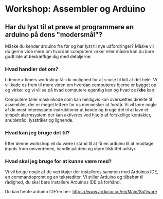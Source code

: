 # Workshop: Assembler og Arduino

## Har du lyst til at prøve at programmere en arduino på dens "modersmål"?
Måske du kender arduino fra før og har lyst til nye udfordringer?
Måske vil du gerne vide mere om hvordan computere virker eller måske kan du bare godt lide at beskæftige dig med detaljerne.

### Hvad handler det om?
I denne *x* timers workshop får du mulighed for at snuse til lidt af det hele. Vi vil kode os frem til mere viden om hvordan computeres hjerne er bygget op og virker, og vi vil se på hvad computere egentlig kan og hvad de **ikke** kan.

Computere taler maskinkode som kan heldigvis kan oversættes direkte til assembler, der er meget lettere for os mennesker at forstå. Vi vil lære nogle af de mest interessante instruktioner at kende og bruge det til at lave et simpelt alarmsystem der kan aktiveres ved hjælp af forskellige kontakter, snubletråd, lysstråler og lignende. 

### Hvad kan jeg bruge det til?
Efter denne workshop vil du være i stand til at få en arduino til at modtage inputs from omverdenen, handle på dem og styre tilsluttet udstyr.

### Hvad skal jeg bruge for at kunne være med?
Vi vil bruge nogle af de værktøjer der installeres sammen med Arduinos IDE, en commandopromt og en teksteditor. Vi stiller Arduino og tilbehør til rådighed, du skal bare installere Arduinos IDE på forhånd.

Du kan hente arduino IDE'en her: https://www.arduino.cc/en/Main/Software